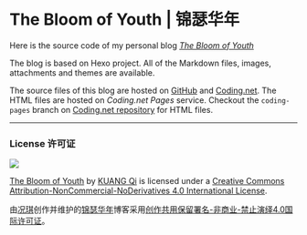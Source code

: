 The Bloom of Youth | 锦瑟华年
====

Here is the source code of my personal blog [*The Bloom of Youth*](http://kuangqi.me)

The blog is based on Hexo project. All of the Markdown files, images, attachments and themes are available.

The source files of this blog are hosted on [GitHub](https://github.com/kqkq/blog) and [Coding.net](https://coding.net/u/kqkq/p/blog/git). The HTML files are hosted on *Coding.net Pages* service. Checkout the `coding-pages` branch on [Coding.net repository](https://coding.net/u/kqkq/p/blog/git/tree/coding-pages) for HTML files.

---

### License 许可证

![](https://i.creativecommons.org/l/by-nc-nd/4.0/88x31.png)

[The Bloom of Youth](http://kuangqi.me) by [KUANG Qi](http://kuangqi.me/about) is licensed under a [Creative Commons Attribution-NonCommercial-NoDerivatives 4.0 International License](http://creativecommons.org/licenses/by-nc-nd/4.0/).

由[况琪](http://kuangqi.me/about)创作并维护的[锦瑟华年](http://kuangqi.me)博客采用[创作共用保留署名-非商业-禁止演绎4.0国际许可证](http://creativecommons.org/licenses/by-nc-nd/4.0/)。